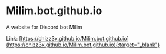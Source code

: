 # Milim.bot.github.io
A website for Discord bot Milim

Link: [https://chizz3x.github.io/Milim.bot.github.io](https://chizz3x.github.io/Milim.bot.github.io){:target="_blank"}

